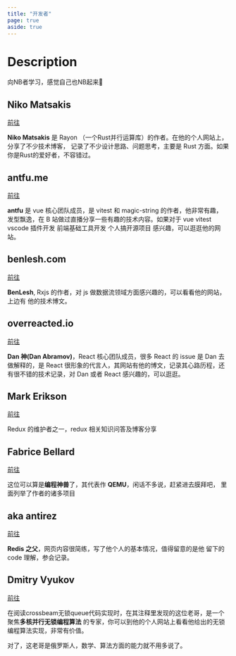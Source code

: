```yaml
---
title: "开发者"
page: true
aside: true
---
```


# Description
向NB者学习，感觉自己也NB起来🫠

## Niko Matsakis

[前往](https://smallcultfollowing.com/babysteps/categories/)

<LoadingPreviewCard url="https://smallcultfollowing.com/babysteps/categories/" />

**Niko Matsakis** 是 Rayon （一个Rust并行运算库）的作者。在他的个人网站上，分享了不少技术博客，
记录了不少设计思路、问题思考，主要是 Rust 方面。如果你是Rust的爱好者，不容错过。

## antfu.me

[前往](https://antfu.me)

<LoadingPreviewCard url="https://antfu.me" />

**antfu** 是 vue 核心团队成员，是 vitest 和 magic-string 的作者，他非常有趣，
发型飘逸，在 B 站做过直播分享一些有趣的技术内容。如果对于 vue vitest vscode
插件开发 前端基础工具开发 个人搞开源项目 感兴趣，可以逛逛他的网站。

## benlesh.com

[前往](https://benlesh.com)

<LoadingPreviewCard url="https://benlesh.com" />

**BenLesh**, Rxjs 的作者，对 js 做数据流领域方面感兴趣的，可以看看他的网站，上边有
他的技术博文。

## overreacted.io

[前往](https://overreacted.io)

<LoadingPreviewCard url="https://overreacted.io" />

**Dan 神(Dan Abramov)**，React 核心团队成员，很多 React 的 issue 是 Dan 去做解释的，是
React 很形象的代言人，其网站有他的博文，记录其心路历程，还有很不错的技术记录，对 Dan
或者 React 感兴趣的，可以逛逛。

## Mark Erikson

[前往](https://blog.isquaredsoftware.com/about)

<LoadingPreviewCard url="https://blog.isquaredsoftware.com/about" />

Redux 的维护者之一，redux 相关知识问答及博客分享

## Fabrice Bellard

[前往](https://bellard.org)

<LoadingPreviewCard url="https://bellard.org" />

这位可以算是**编程神兽**了，其代表作 **QEMU**，闲话不多说，赶紧进去膜拜吧，
里面列举了作者的诸多项目

## aka antirez

[前往](http://invece.org)

<LoadingPreviewCard url="http://invece.org" />

**Redis 之父**，网页内容很简练，写了他个人的基本情况，值得留意的是他
留下的 code 理解，参会记录。

## Dmitry Vyukov
[前往](https://www.1024cores.net/home/about-me)

<LoadingPreviewCard url="https://www.1024cores.net/home/about-me" />

在阅读crossbeam无锁queue代码实现时，在其注释里发现的这位老哥，是一个聚焦**多核并行无锁编程算法**
的专家，你可以到他的个人网站上看看他给出的无锁编程算法实现，非常有价值。

对了，这老哥是俄罗斯人，数学、算法方面的能力就不用多说了。

<Giscus />

